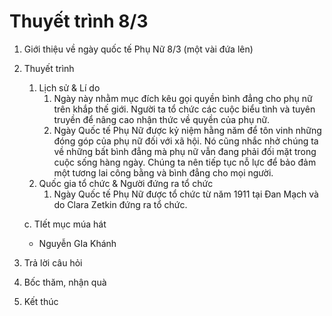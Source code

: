 # Thuyết trình 8/3

1. Giới thiệu về ngày quốc tế Phụ Nữ 8/3 (một vài đứa lên)
2. Thuyết trình
    1. Lịch sử & Lí do 
        1. Ngày này nhằm mục đích kêu gọi quyền bình đẳng cho phụ nữ trên khắp thế giới.
        Người ta tổ chức các cuộc biểu tình và tuyên truyền để nâng cao nhận thức về quyền của phụ nữ.
        2. Ngày Quốc tế Phụ Nữ được kỷ niệm hằng năm để tôn vinh những đóng góp của phụ nữ đối với xã hội.
        Nó cũng nhắc nhở chúng ta về những bất bình đẳng mà phụ nữ vẫn đang phải đối mặt trong cuộc sống hàng ngày.
        Chúng ta nên tiếp tục nỗ lực để bảo đảm một tương lai công bằng và bình đẳng cho mọi người.
    2. Quốc gia tổ chức & Người đứng ra tổ chức
        1. Ngày Quốc tế Phụ Nữ được tổ chức từ năm 1911 tại Đan Mạch và do Clara Zetkin đứng ra tổ chức.
    
     c. TIết mục múa hát
    
    - Nguyễn GIa Khánh
3. Trả lời câu hỏi
4. Bốc thăm, nhận quà
5. Kết thúc